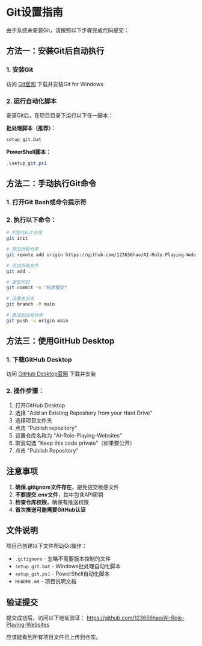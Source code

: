 # Git设置指南

由于系统未安装Git，请按照以下步骤完成代码提交：

## 方法一：安装Git后自动执行

### 1. 安装Git
访问 [Git官网](https://git-scm.com/download/windows) 下载并安装Git for Windows

### 2. 运行自动化脚本
安装Git后，在项目目录下运行以下任一脚本：

**批处理脚本（推荐）：**
```cmd
setup_git.bat
```

**PowerShell脚本：**
```powershell
.\setup_git.ps1
```

## 方法二：手动执行Git命令

### 1. 打开Git Bash或命令提示符

### 2. 执行以下命令：

```bash
# 初始化Git仓库
git init

# 添加远程仓库
git remote add origin https://github.com/123656hao/AI-Role-Playing-Websites.git

# 添加所有文件
git add .

# 提交代码
git commit -m "初次提交"

# 设置主分支
git branch -M main

# 推送到远程仓库
git push -u origin main
```

## 方法三：使用GitHub Desktop

### 1. 下载GitHub Desktop
访问 [GitHub Desktop官网](https://desktop.github.com/) 下载并安装

### 2. 操作步骤：
1. 打开GitHub Desktop
2. 选择 "Add an Existing Repository from your Hard Drive"
3. 选择项目文件夹
4. 点击 "Publish repository"
5. 设置仓库名称为 "AI-Role-Playing-Websites"
6. 取消勾选 "Keep this code private"（如果要公开）
7. 点击 "Publish Repository"

## 注意事项

1. **确保.gitignore文件存在**，避免提交敏感文件
2. **不要提交.env文件**，其中包含API密钥
3. **检查仓库权限**，确保有推送权限
4. **首次推送可能需要GitHub认证**

## 文件说明

项目已创建以下文件帮助Git操作：
- `.gitignore` - 忽略不需要版本控制的文件
- `setup_git.bat` - Windows批处理自动化脚本
- `setup_git.ps1` - PowerShell自动化脚本
- `README.md` - 项目说明文档

## 验证提交

提交成功后，访问以下地址验证：
https://github.com/123656hao/AI-Role-Playing-Websites

应该能看到所有项目文件已上传到仓库。